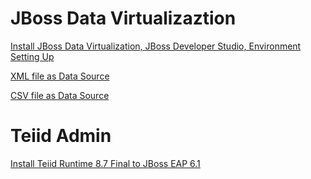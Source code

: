 JBoss Data Virtualizaztion
==========================

[Install JBoss Data Virtualization, JBoss Developer Studio, Environment Setting Up](jdv-installation.md)

[XML file as Data Source](jdv-xmldatasource.md)

[CSV file as Data Source](jdv-csvdatasource.md)


Teiid Admin
===========

[Install Teiid Runtime 8.7 Final to JBoss EAP 6.1](teiid-installation.md)
